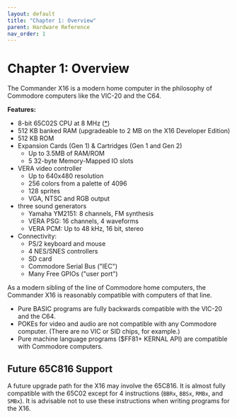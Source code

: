 ```yaml
---
layout: default
title: "Chapter 1: Overview"
parent: Hardware Reference
nav_order: 1
---
```


# Chapter 1: Overview

The Commander X16 is a modern home computer in the philosophy of Commodore computers like the VIC-20 and the C64.

**Features:**

* 8-bit 65C02S CPU at 8 MHz ([*](#future-65c816-support))
* 512 KB banked RAM (upgradeable to 2 MB on the X16 Developer Edition)
* 512 KB ROM
* Expansion Cards (Gen 1) & Cartridges (Gen 1 and Gen 2)
  * Up to 3.5MB of RAM/ROM
  * 5 32-byte Memory-Mapped IO slots
* VERA video controller
  * Up to 640x480 resolution
  * 256 colors from a palette of 4096
  * 128 sprites
  * VGA, NTSC and RGB output
* three sound generators
  * Yamaha YM2151: 8 channels, FM synthesis
  * VERA PSG: 16 channels, 4 waveforms
  * VERA PCM: Up to 48 kHz, 16 bit, stereo
* Connectivity:
  * PS/2 keyboard and mouse
  * 4 NES/SNES controllers
  * SD card
  * Commodore Serial Bus ("IEC")
  * Many Free GPIOs ("user port")

As a modern sibling of the line of Commodore home computers, the Commander X16 is reasonably compatible with computers of that line.

* Pure BASIC programs are fully backwards compatible with the VIC-20 and the C64.
* POKEs for video and audio are not compatible with any Commodore computer. (There are no VIC or SID chips, for example.)
* Pure machine language programs ($FF81+ KERNAL API) are compatible with Commodore computers.

## Future 65C816 Support

A future upgrade path for the X16 may involve the 65C816. It is almost fully
compatible with the 65C02 except for 4 instructions (`BBRx`, `BBSx`, `RMBx`, and `SMBx`).
It is advisable not to use these instructions when writing programs for the X16.

<!-- For PDF formatting -->
<div class="page-break"></div>
